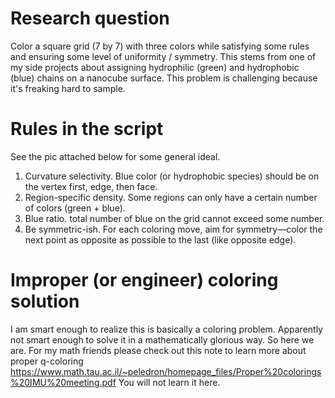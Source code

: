 # Research question
Color a square grid (7 by 7) with three colors while satisfying some rules and ensuring some level of uniformity / symmetry. This stems from one of my side projects about assigning hydrophilic (green) and hydrophobic (blue) chains on a nanocube surface. 
This problem is challenging because it's freaking hard to sample.
# Rules in the script
See the pic attached below for some general ideal.
1. Curvature selectivity. Blue color (or hydrophobic species) should be on the vertex first, edge, then face.
2. Region-specific density. Some regions can only have a certain number of colors (green + blue).
3. Blue ratio. total number of blue on the grid cannot exceed some number.
4. Be symmetric-ish. For each coloring move, aim for symmetry—color the next point as opposite as possible to the last (like opposite edge).

# Improper (or engineer) coloring solution
I am smart enough to realize this is basically a coloring problem. Apparently not smart enough to solve it in a mathematically glorious way. So here we are. 
For my math friends please check out this note to learn more about proper q-coloring https://www.math.tau.ac.il/~peledron/homepage_files/Proper%20colorings%20IMU%20meeting.pdf
You will not learn it here.

